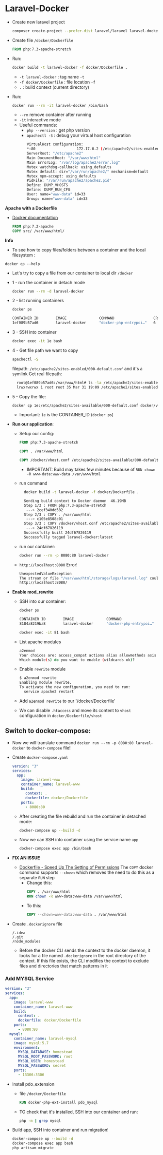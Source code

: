 # Laravel-Docker

* Create new laravel project

    ```bash
    composer create-project --prefer-dist laravel/laravel laravel-docker
    ```

* Create file `/docker/Dockerfile`

    ```dockerfile
    FROM php:7.3-apache-stretch
    ```

* Run:
    ```bash
    docker build -t laravel-docker -f docker/Dockerfile .
    ```
    * `-t laravel-docker` : tag name `-t`
    * `-f docker/Dockerfile` : file location `-f`
    * `.` : build context (current directory)

* Run: 
    
    ```bash
    docker run --rm -it laravel-docker /bin/bash
    ```
    * `--rm` remove container after running
    * `-it` interactive mode
    * Useful commands:
      * `php --version` : get php version
      * `apachectl -S` : debug your virtual host configuration
        ```bash
        VirtualHost configuration:
        *:80                   172.17.0.2 (/etc/apache2/sites-enabled/000-default.conf:1)
        ServerRoot: "/etc/apache2"
        Main DocumentRoot: "/var/www/html"
        Main ErrorLog: "/var/log/apache2/error.log"
        Mutex watchdog-callback: using_defaults
        Mutex default: dir="/var/run/apache2/" mechanism=default 
        Mutex mpm-accept: using_defaults
        PidFile: "/var/run/apache2/apache2.pid"
        Define: DUMP_VHOSTS
        Define: DUMP_RUN_CFG
        User: name="www-data" id=33
        Group: name="www-data" id=33
        ```
    
**Apache with a Dockerfile**

* [Docker documentation](https://hub.docker.com/_/php)
 
    ```dockerfile
    FROM php:7.2-apache
    COPY src/ /var/www/html/
    ```

**Info**

* To see how to copy files/folders between a container and the local filesystem :

`docker cp --help` 

* Let's try to copy a file from our container to local dir `/docker`

 - 1 - run the container in detach mode
    ```bash
    docker run --rm -d laravel-docker
    ```
 - 2 - list running containers
    ```bash
    docker ps 

    CONTAINER ID        IMAGE               COMMAND                  CREATED             STATUS              PORTS               NAMES
    1ef089b57ad6        laravel-docker      "docker-php-entrypoi…"   6 seconds ago       Up 2 seconds        80/tcp              happy_cray
    ```
 - 3 - SSH into container
    ```bash
    docker exec -it 1e bash
   ```
 - 4 - Get file path we want to copy 
   ```bash
   apachectl -S
   ```
 
      filepath: `/etc/apache2/sites-enabled/000-default.conf` and it's a symlink
      Get real filepath:
      ```bash
        root@1ef089b57ad6:/var/www/html# ls -la /etc/apache2/sites-enabled/000-default.conf
        lrwxrwxrwx 1 root root 35 Mar 31 19:09 /etc/apache2/sites-enabled/000-default.conf -> ../sites-available/000-default.conf
      ```
 - 5 - Copy the file:
     ```bash
     docker cp 1e:/etc/apache2/sites-available/000-default.conf docker/vhost.conf
     ```
     * Important: `1e` is the CONTAINER_ID (`docker ps`)

* **Run our application**:
  * Setup our config:
    ```dockerfile
    FROM php:7.3-apache-stretch
    
    COPY . /var/www/html
    
    COPY /docker/vhost.conf /etc/apache2/sites-available/000-default.conf
    ```
    
      * IMPORTANT: Build may takes few minutes because of `RUN chown -R www-data:www-data /var/www/html`
  
  * run command
      ```bash
        docker build -t laravel-docker -f docker/Dockerfile .
      
        Sending build context to Docker daemon  46.19MB
        Step 1/3 : FROM php:7.3-apache-stretch
         ---> 2cef340dd582
        Step 2/3 : COPY . /var/www/html
         ---> c105e8508c01
        Step 3/3 : COPY /docker/vhost.conf /etc/apache2/sites-available/000-default.conf
         ---> 24df67826119
        Successfully built 24df67826119
        Successfully tagged laravel-docker:latest
      ```
  
  * run our container:
      ```bash
      docker run --rm -p 8080:80 laravel-docker
      ```

  * `http://localhost:8080` Error! 
  
    ```bash
    UnexpectedValueException
    The stream or file "/var/www/html/storage/logs/laravel.log" could not be opened: failed to open stream: Permission denied
    http://localhost:8080/
    ```

* **Enable mod_rewrite** 
  
  * SSH into our container:
    ```bash
    docker ps
    
    CONTAINER ID        IMAGE               COMMAND                  CREATED             STATUS              PORTS                  NAMES
    8184a8219ba8        laravel-docker      "docker-php-entrypoi…"   4 seconds ago       Up 1 second         0.0.0.0:8080->80/tcp   stupefied_mclean
    
    docker exec -it 81 bash
    ```
  
  * List apache modules
    ```bash
    a2enmod 
    Your choices are: access_compat actions alias allowmethods asis auth_basic auth_digest auth_form authn_anon authn_core authn_dbd authn_dbm authn_file authn_socache authnz_fcgi authnz_ldap authz_core authz_dbd authz_dbm authz_groupfile authz_host authz_owner authz_user autoindex buffer cache cache_disk cache_socache cern_meta cgi cgid charset_lite data dav dav_fs dav_lock dbd deflate dialup dir dump_io echo env expires ext_filter file_cache filter headers heartbeat heartmonitor http2 ident imagemap include info lbmethod_bybusyness lbmethod_byrequests lbmethod_bytraffic lbmethod_heartbeat ldap log_debug log_forensic lua macro mime mime_magic mpm_event mpm_prefork mpm_worker negotiation php7 proxy proxy_ajp proxy_balancer proxy_connect proxy_express proxy_fcgi proxy_fdpass proxy_ftp proxy_hcheck proxy_html proxy_http proxy_http2 proxy_scgi proxy_wstunnel ratelimit reflector remoteip reqtimeout request rewrite sed session session_cookie session_crypto session_dbd setenvif slotmem_plain slotmem_shm socache_dbm socache_memcache socache_shmcb speling ssl status substitute suexec unique_id userdir usertrack vhost_alias xml2enc
    Which module(s) do you want to enable (wildcards ok)?
    ```

  * Enable `rewrite` module
    ```bash
    $ a2enmod rewrite
    Enabling module rewrite.
    To activate the new configuration, you need to run:
      service apache2 restart
    ```

  * Add `a2enmod rewrite` to our '/docker/Dockerfile'

  * We can disable `.htaccess` and move its content to `vhost` configuration in `docker/Dockerfile/vhost`

## Switch to docker-compose:

* Now we will translate command `docker run --rm -p 8080:80 laravel-docker` to `docker-compose` file!

* Create `docker-compose.yaml`

    ```yaml
    version: "3"
    services:
      app:
        image: laravel-www
        container_name: laravel-www
        build:
          context: .
          dockerfile: docker/Dockerfile
        ports:
          - 8080:80
    ```
    
    * After creating the file rebuild and run the container in detached mode:
        ```bash
        docker-compose up --build -d
        ```

    * Now we can SSH into container using the service name `app`
        ```bash
        docker-compose exec app /bin/bash
        ```

* **FIX AN ISSUE**
  * [Dockerfile - Speed Up The Setting of Permissions](https://blog.programster.org/dockerfile-speed-up-the-setting-of-permissions)
    The `COPY` docker command supports `--chown` which removes the need to do this as a separate `RUN` step
    * Change this:
      ```dockerfile
      COPY . /var/www/html
      RUN chown -R www-data:www-data /var/www/html
      ```
    * To this: 
      ```dockerfile
      COPY --chown=www-data:www-data . /var/www/html
      ```

* Create `.dockerignore` file

  ```
  /.idea
  /.git
  /node_modules
  ```

    * Before the docker CLI sends the context to the docker daemon, it looks for a file named `.dockerignore` in the root directory of the context. If this file exists, the CLI modifies the context to exclude files and directories that match patterns in it

### Add MYSQL Service

```yaml
version: "3"
services:
  app:
    image: laravel-www
    container_name: laravel-www
    build:
      context: .
      dockerfile: docker/Dockerfile
    ports:
      - 8080:80
  mysql:
    container_name: laravel-mysql
    image: mysql:5.7
    environment:
      MYSQL_DATABASE: homestead
      MYSQL_ROOT_PASSWORD: root
      MYSQL_USER: homestead
      MYSQL_PASSWORD: secret
    ports:
      - 13306:3306
```

* Install pdo_extension
  * file `/docker/Dockerfile`
    ```dockerfile
    RUN docker-php-ext-install pdo_mysql
    ```
  * TO check that it's installed, SSH into our container and run:
    ```bash
    php -m | grep mysql  
    ```

* Build app, SSH into container and run migration!
    ```bash
    docker-compose up --build -d
    docker-compose exec app bash
    php artisan migrate
    ```
